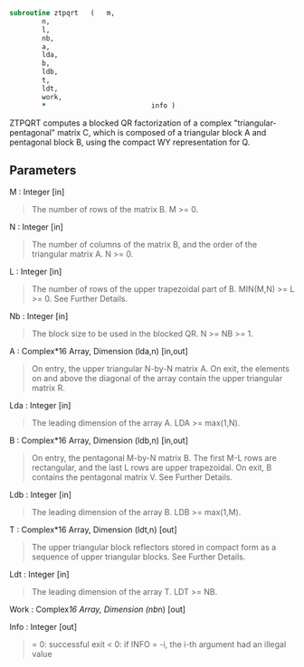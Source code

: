 ```fortran
subroutine ztpqrt	(	m,
		n,
		l,
		nb,
		a,
		lda,
		b,
		ldb,
		t,
		ldt,
		work,
		*                          info )
```

 ZTPQRT computes a blocked QR factorization of a complex
 "triangular-pentagonal" matrix C, which is composed of a
 triangular block A and pentagonal block B, using the compact
 WY representation for Q.

## Parameters
M : Integer [in]
> The number of rows of the matrix B.
> M >= 0.

N : Integer [in]
> The number of columns of the matrix B, and the order of the
> triangular matrix A.
> N >= 0.

L : Integer [in]
> The number of rows of the upper trapezoidal part of B.
> MIN(M,N) >= L >= 0.  See Further Details.

Nb : Integer [in]
> The block size to be used in the blocked QR.  N >= NB >= 1.

A : Complex*16 Array, Dimension (lda,n) [in,out]
> On entry, the upper triangular N-by-N matrix A.
> On exit, the elements on and above the diagonal of the array
> contain the upper triangular matrix R.

Lda : Integer [in]
> The leading dimension of the array A.  LDA >= max(1,N).

B : Complex*16 Array, Dimension (ldb,n) [in,out]
> On entry, the pentagonal M-by-N matrix B.  The first M-L rows
> are rectangular, and the last L rows are upper trapezoidal.
> On exit, B contains the pentagonal matrix V.  See Further Details.

Ldb : Integer [in]
> The leading dimension of the array B.  LDB >= max(1,M).

T : Complex*16 Array, Dimension (ldt,n) [out]
> The upper triangular block reflectors stored in compact form
> as a sequence of upper triangular blocks.  See Further Details.

Ldt : Integer [in]
> The leading dimension of the array T.  LDT >= NB.

Work : Complex*16 Array, Dimension (nb*n) [out]

Info : Integer [out]
> = 0:  successful exit
> < 0:  if INFO = -i, the i-th argument had an illegal value

